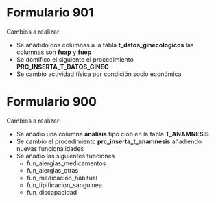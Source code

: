 <h1>Formulario 901</h1>

Cambios a realizar
<ul>
<li>
Se añadido dos columnas a la tabla <strong>t_datos_ginecologicos</strong>
las columnas son <strong>fuap</strong> y <strong> fuep </strong> 
</li>

<li>
Se domifico el siguiente el procedimiento <strong> PRC_INSERTA_T_DATOS_GINEC</strong>
</li>
 <li> Se cambio actividad física por condición socio económica
</ul>

<h1>Formulario 900 </h1>

Cambios a realizar:

<ul> 
<li>
Se añadio una columna <strong>analisis</strong> tipo clob en la tabla <strong>T_ANAMNESIS</strong>
</li>

<li>
Se cambio el procedimiento <strong> prc_inserta_t_anamnesis</strong> añadiendo nuevas funcionalidades
</li>

<li>
Se añadio las siguientes funciones
    <ul>
    <li>fun_alergias_medicamentos</li>
    <li>fun_alergias_otras</li>
    <li>fun_medicacion_habitual</li>
    <li>fun_tipificacion_sanguinea</li>
    <li>fun_discapacidad</li>
    </ul>
</li>

</ul>